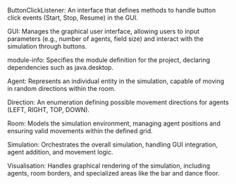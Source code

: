 ButtonClickListener: An interface that defines methods to handle button click events (Start, Stop, Resume) in the GUI.

GUI: Manages the graphical user interface, allowing users to input parameters (e.g., number of agents, field size) and interact with the simulation through buttons.

module-info: Specifies the module definition for the project, declaring dependencies such as java.desktop.

Agent: Represents an individual entity in the simulation, capable of moving in random directions within the room.

Direction: An enumeration defining possible movement directions for agents (LEFT, RIGHT, TOP, DOWN).

Room: Models the simulation environment, managing agent positions and ensuring valid movements within the defined grid.

Simulation: Orchestrates the overall simulation, handling GUI integration, agent addition, and movement logic.

Visualisation: Handles graphical rendering of the simulation, including agents, room borders, and specialized areas like the bar and dance floor.
